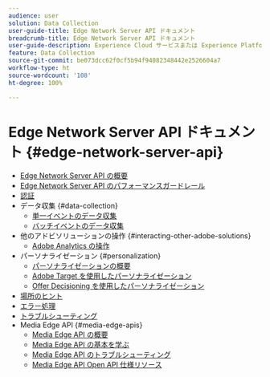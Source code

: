 ```yaml
---
audience: user
solution: Data Collection
user-guide-title: Edge Network Server API ドキュメント
breadcrumb-title: Edge Network Server API ドキュメント
user-guide-description: Experience Cloud サービスまたは Experience Platform Edge サービスを使用したデータ収集、パーソナライズ、広告およびマーケティングのユースケースには、Edge Network Server API を使用します。
feature: Data Collection
source-git-commit: be073dcc62f0cf5b94f94082348442e2526604a7
workflow-type: ht
source-wordcount: '108'
ht-degree: 100%

---
```



# Edge Network Server API ドキュメント {#edge-network-server-api}


* [Edge Network Server API の概要](overview.md)
* [Edge Network Server API のパフォーマンスガードレール](guardrails.md)
* [認証](authentication.md)
* データ収集 {#data-collection}
   * [単一イベントのデータ収集](interactive-data-collection.md)
   * [バッチイベントのデータ収集](non-interactive-data-collection.md)
* 他のアドビソリューションの操作 {#interacting-other-adobe-solutions}
   * [Adobe Analytics の操作](interacting-adobe-analytics.md)
* パーソナライゼーション {#personalization}
   * [パーソナライゼーションの概要](personalization-overview.md)
   * [Adobe Target を使用したパーソナライゼーション](personalization-target.md)
   * [Offer Decisioning を使用したパーソナライゼーション](personalization-offer-decisioning.md)
* [場所のヒント](location-hints.md)
* [エラー処理](error-handling.md)
* [トラブルシューティング](troubleshooting.md)
* Media Edge API {#media-edge-apis}
   * [Media Edge API の概要](media-edge-api/overview.md)
   * [Media Edge API の基本を学ぶ](media-edge-api/getting-started.md)
   * [Media Edge API のトラブルシューティング](media-edge-api/troubleshooting.md)
   * [Media Edge API Open API 仕様リソース](media-edge-api/swagger.md)